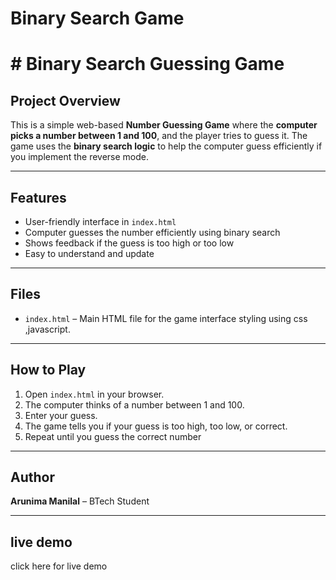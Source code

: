 # Binary Search Game 
# # Binary Search Guessing Game

## Project Overview
This is a simple web-based **Number Guessing Game** where the **computer picks a number between 1 and 100**, and the player tries to guess it. The game uses the **binary search logic** to help the computer guess efficiently if you implement the reverse mode.  

---

## Features
- User-friendly interface in `index.html`
- Computer guesses the number efficiently using binary search
- Shows feedback if the guess is too high or too low
- Easy to understand and update

---

## Files
- `index.html` – Main HTML file for the game interface
styling using css ,javascript.

---

## How to Play
1. Open `index.html` in your browser.
2. The computer thinks of a number between 1 and 100.
3. Enter your guess.
4. The game tells you if your guess is too high, too low, or correct.
5. Repeat until you guess the correct number

---

## Author
**Arunima Manilal** – BTech Student


---

## live demo 
click here for live demo


